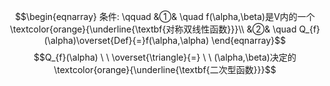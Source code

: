 $$\begin{eqnarray}
条件: \qquad
&①& \quad f(\alpha,\beta)是V内的一个\textcolor{orange}{\underline{\textbf{对称双线性函数}}}\\
&②& \quad Q_{f}(\alpha)\overset{Def}{=}f(\alpha,\alpha)
\end{eqnarray}$$
$$Q_{f}(\alpha) \ \  \overset{\triangle}{=} \ \ (\alpha,\beta)决定的\textcolor{orange}{\underline{\textbf{二次型函数}}}$$